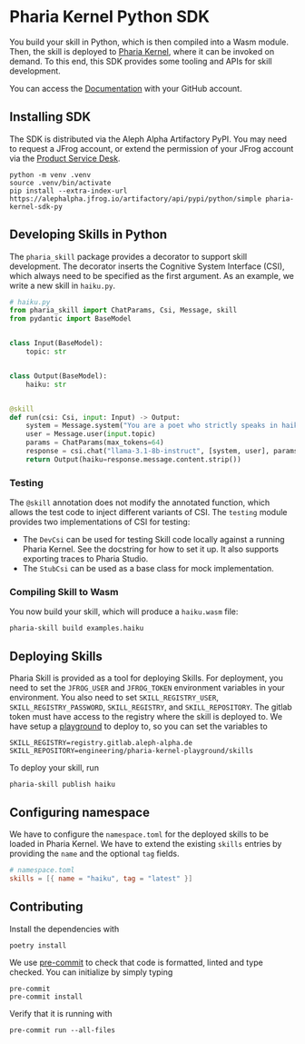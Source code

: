 # Pharia Kernel Python SDK

You build your skill in Python, which is then compiled into a Wasm module.
Then, the skill is deployed to [Pharia Kernel](https://pharia-kernel.aleph-alpha.stackit.run), where it can be invoked on demand.
To this end, this SDK provides some tooling and APIs for skill development.

You can access the [Documentation](https://aleph-alpha-pharia-kernel-sdk-py.readthedocs-hosted.com/en/latest/index.html)
with your GitHub account.

## Installing SDK

The SDK is distributed via the Aleph Alpha Artifactory PyPI. You may need to request a JFrog account, or extend the permission of your JFrog account via the [Product Service Desk](https://aleph-alpha.atlassian.net/servicedesk/customer/portals).

```shell
python -m venv .venv
source .venv/bin/activate
pip install --extra-index-url https://alephalpha.jfrog.io/artifactory/api/pypi/python/simple pharia-kernel-sdk-py
```

## Developing Skills in Python

The `pharia_skill` package provides a decorator to support skill development.
The decorator inserts the Cognitive System Interface (CSI), which always need to be specified as the first argument.
As an example, we write a new skill in `haiku.py`.

```python
# haiku.py
from pharia_skill import ChatParams, Csi, Message, skill
from pydantic import BaseModel


class Input(BaseModel):
    topic: str


class Output(BaseModel):
    haiku: str


@skill
def run(csi: Csi, input: Input) -> Output:
    system = Message.system("You are a poet who strictly speaks in haikus.")
    user = Message.user(input.topic)
    params = ChatParams(max_tokens=64)
    response = csi.chat("llama-3.1-8b-instruct", [system, user], params)
    return Output(haiku=response.message.content.strip())
```

### Testing

The `@skill` annotation does not modify the annotated function, which allows the test code to inject different variants of CSI.
The `testing` module provides two implementations of CSI for testing:

- The `DevCsi` can be used for testing Skill code locally against a running Pharia Kernel. See the docstring for how to set it up. It also supports exporting traces to Pharia Studio.
- The `StubCsi` can be used as a base class for mock implementation.

### Compiling Skill to Wasm

You now build your skill, which will produce a `haiku.wasm` file:

```shell
pharia-skill build examples.haiku
```

## Deploying Skills

Pharia Skill is provided as a tool for deploying Skills. For deployment, you need to set the `JFROG_USER` and `JFROG_TOKEN` environment variables in your environment. You also need to set `SKILL_REGISTRY_USER`, `SKILL_REGISTRY_PASSWORD`, `SKILL_REGISTRY`, and `SKILL_REPOSITORY`. The gitlab token must have access to the registry where the skill is deployed to. We have setup a [playground](https://gitlab.aleph-alpha.de/engineering/pharia-kernel-playground) to deploy to, so you can set the variables to

```shell
SKILL_REGISTRY=registry.gitlab.aleph-alpha.de
SKILL_REPOSITORY=engineering/pharia-kernel-playground/skills
```

To deploy your skill, run

```shell
pharia-skill publish haiku
```

## Configuring namespace

We have to configure the `namespace.toml` for the deployed skills to be loaded in Pharia Kernel.
We have to extend the existing `skills` entries by providing the `name` and the optional `tag` fields.

```toml
# namespace.toml
skills = [{ name = "haiku", tag = "latest" }]
```

## Contributing

Install the dependencies with

```shell
poetry install
```

We use [pre-commit](https://pre-commit.com/) to check that code is formatted, linted and type checked. You can initialize by simply typing

```shell
pre-commit
pre-commit install
```

Verify that it is running with

```shell
pre-commit run --all-files
```
